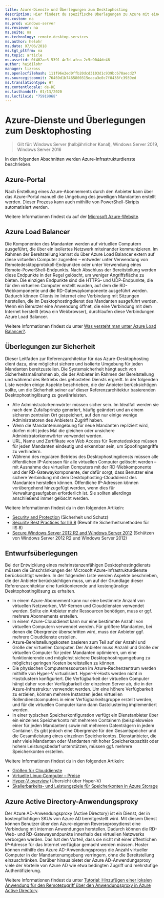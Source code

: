 ```yaml
---
title: Azure-Dienste und Überlegungen zum Desktophosting
description: Hier findest du spezifische Überlegungen zu Azure mit einer Remotedesktophosting-Lösung.
ms.custom: na
ms.prod: windows-server
ms.reviewer: na
ms.suite: na
ms.technology: remote-desktop-services
ms.author: helohr
ms.date: 07/06/2018
ms.tgt_pltfrm: na
ms.topic: article
ms.assetid: 0f402ae3-5391-4c7d-afea-2c5c9044de46
author: heidilohr
manager: lizross
ms.openlocfilehash: 111f96e2ed0ffb20dcd3103d1c939bc678aecd27
ms.sourcegitcommit: 76469d1b7465800315eaca3e0c7f0438fc3939ed
ms.translationtype: HT
ms.contentlocale: de-DE
ms.lasthandoff: 01/13/2020
ms.locfileid: "75919968"
---
```

# <a name="azure-services-and-considerations-for-desktop-hosting"></a>Azure-Dienste und Überlegungen zum Desktophosting

>Gilt für: Windows Server (halbjährlicher Kanal), Windows Server 2019, Windows Server 2016

In den folgenden Abschnitten werden Azure-Infrastrukturdienste beschrieben.
  
## <a name="azure-portal"></a>Azure-Portal

Nach Erstellung eines Azure-Abonnements durch den Anbieter kann über das Azure-Portal manuell die Umgebung des jeweiligen Mandanten erstellt werden. Dieser Prozess kann auch mithilfe von PowerShell-Skripts automatisiert werden.  

Weitere Informationen findest du auf der [Microsoft Azure-Website](https://www.azure.microsoft.com).
  
## <a name="azure-load-balancer"></a>Azure Load Balancer

Die Komponenten des Mandanten werden auf virtuellen Computern ausgeführt, die über ein isoliertes Netzwerk miteinander kommunizieren. Im Rahmen der Bereitstellung kannst du über Azure Load Balancer extern auf diese virtuellen Computer zugreifen – entweder unter Verwendung von Remotedesktopprotokoll-Endpunkten oder unter Verwendung eines Remote-PowerShell-Endpunkts. Nach Abschluss der Bereitstellung werden diese Endpunkte in der Regel gelöscht, um weniger Angriffsfläche zu bieten. Die einzigen Endpunkte sind die HTTPS- und UDP-Endpunkte, die für den virtuellen Computer erstellt wurden, auf dem die RD-Webkomponente und die RD-Gatewaykomponente ausgeführt werden. Dadurch können Clients im Internet eine Verbindung mit Sitzungen herstellen, die im Desktophostingdienst des Mandanten ausgeführt werden. Wenn ein Benutzer eine Anwendung öffnet, die eine Verbindung mit dem Internet herstellt (etwa ein Webbrowser), durchlaufen diese Verbindungen Azure Load Balancer.  
  
Weitere Informationen findest du unter [Was versteht man unter Azure Load Balancer?](https://azure.microsoft.com/documentation/articles/virtual-machines-linux-load-balance/).
  
## <a name="security-considerations"></a>Überlegungen zur Sicherheit

Dieser Leitfaden zur Referenzarchitektur für das Azure-Desktophosting dient dazu, eine möglichst sichere und isolierte Umgebung für jeden Mandanten bereitzustellen. Die Systemsicherheit hängt auch von Sicherheitsmaßnahmen ab, die der Anbieter im Rahmen der Bereitstellung und während des Betriebs des gehosteten Diensts ergreift. In der folgenden Liste werden einige Aspekte beschrieben, die der Anbieter berücksichtigen sollte, um die Sicherheit seiner auf dieser Referenzarchitektur basierenden Desktophostinglösung zu gewährleisten.

- Alle Administratorkennwörter müssen sicher sein. Im Idealfall werden sie nach dem Zufallsprinzip generiert, häufig geändert und an einem sicheren zentralen Ort gespeichert, auf den nur einige wenige Administratoren des Anbieters Zugriff haben.  
- Wenn die Mandantenumgebung für neue Mandanten repliziert wird, dürfen nicht jedes Mal die gleichen oder unsichere Administratorkennwörter verwendet werden.
- URL, Name und Zertifikate von Web Access für Remotedesktop müssen für jeden Mandanten eindeutig und erkennbar sein, um Spoofingangriffe zu verhindern.  
- Während des regulären Betriebs des Desktophostingdiensts müssen alle öffentlichen IP-Adressen für alle virtuellen Computer gelöscht werden – mit Ausnahme des virtuellen Computers mit der RD-Webkomponente und der RD-Gatewaykomponente, der dafür sorgt, dass Benutzer eine sichere Verbindung mit dem Desktophosting-Clouddienst des Mandanten herstellen können. Öffentliche IP-Adressen können vorübergehend hinzugefügt werden, wenn dies für Verwaltungsaufgaben erforderlich ist. Sie sollten allerdings anschließend immer gelöscht werden.  
  
Weitere Informationen findest du in den folgenden Artikeln:

- [Security and Protection](https://docs.microsoft.com/previous-versions/windows/it-pro/windows-server-2012-R2-and-2012/hh831778(v=ws.11)) (Sicherheit und Schutz)  
- [Security Best Practices for IIS 8](https://docs.microsoft.com/previous-versions/windows/it-pro/windows-server-2012-R2-and-2012/jj635855(v=ws.11)) (Bewährte Sicherheitsmethoden für IIS 8)  
- [Secure Windows Server 2012 R2 and Windows Server 2012](https://docs.microsoft.com/previous-versions/windows/it-pro/windows-server-2012-R2-and-2012/hh831360(v=ws.11)) (Schützen von Windows Server 2012 R2 und Windows Server 2012)  
  
## <a name="design-considerations"></a>Entwurfsüberlegungen

Bei der Entwicklung eines mehrinstanzenfähigen Desktophostingdiensts müssen die Einschränkungen der Microsoft Azure-Infrastrukturdienste berücksichtigt werden. In der folgenden Liste werden Aspekte beschrieben, die der Anbieter berücksichtigen muss, um auf der Grundlage dieser Referenzarchitektur eine funktionierende und kostengünstige Desktophostinglösung zu erhalten.  
  
- In einem Azure-Abonnement kann nur eine bestimmte Anzahl von virtuellen Netzwerken, VM-Kernen und Clouddiensten verwendet werden. Sollte ein Anbieter mehr Ressourcen benötigen, muss er ggf. mehrere Abonnements erstellen.
- In einem Azure-Clouddienst kann nur eine bestimmte Anzahl von virtuellen Computern verwendet werden. Für größere Mandanten, bei denen die Obergrenze überschritten wird, muss der Anbieter ggf. mehrere Clouddienste erstellen.  
- Azure-Bereitstellungskosten basieren zum Teil auf der Anzahl und Größe der virtuellen Computer. Der Anbieter muss Anzahl und Größe der virtuellen Computer für jeden Mandanten optimieren, um eine funktionierende und möglichst sichere Desktophostingumgebung zu möglichst geringen Kosten bereitstellen zu können.  
- Die physischen Computerressourcen im Azure-Rechenzentrum werden mithilfe von Hyper-V virtualisiert. Hyper-V-Hosts werden nicht in Hostclustern konfiguriert. Die Verfügbarkeit der virtuellen Computer hängt daher von der Verfügbarkeit der einzelnen Server ab, die in der Azure-Infrastruktur verwendet werden. Um eine höhere Verfügbarkeit zu erzielen, können mehrere Instanzen jedes virtuellen Rollendienstcomputers in einer Verfügbarkeitsgruppe erstellt werden, und für die virtuellen Computer kann dann Gastclustering implementiert werden.  
- In einer typischen Speicherkonfiguration verfügt ein Dienstanbieter über ein einzelnes Speicherkonto mit mehreren Containern (beispielsweise einer für jeden Mandanten) sowie mit mehreren Datenträgern in jedem Container. Es gibt jedoch eine Obergrenze für den Gesamtspeicher und die Gesamtleistung eines einzelnen Speicherkontos. Dienstanbieter, die sehr viele Mandanten oder Mandanten mit hoher Speicherkapazität oder hohem Leistungsbedarf unterstützen, müssen ggf. mehrere Speicherkonten erstellen.  
  
Weitere Informationen findest du in den folgenden Artikeln:

- [Größen für Clouddienste](https://docs.microsoft.com/azure/cloud-services/cloud-services-sizes-specs)  
- [Virtuelle Linux-Computer – Preise](https://azure.microsoft.com/pricing/details/virtual-machines/)  
- [Hyper-V overview](https://docs.microsoft.com/previous-versions/windows/it-pro/windows-server-2012-R2-and-2012/hh831531(v=ws.11)) (Übersicht über Hyper-V)  
- [Skalierbarkeits- und Leistungsziele für Speicherkonten in Azure Storage](https://docs.microsoft.com/azure/storage/common/storage-scalability-targets)  

## <a name="azure-active-directory-application-proxy"></a>Azure Active Directory-Anwendungsproxy

Der Azure AD-Anwendungsproxy (Active Directory) ist ein Dienst, der in kostenpflichtigen SKUs von Azure AD bereitgestellt wird. Mit diesem Dienst können Benutzer über den Azure-eigenen Reverseproxydienst eine Verbindung mit internen Anwendungen herstellen. Dadurch können die RD-Web- und RD-Gatewayendpunkte innerhalb des virtuellen Netzwerks verborgen werden. Das hat den Vorteil, dass sie nicht mit einer öffentlichen IP-Adresse für das Internet verfügbar gemacht werden müssen. Hoster können mithilfe des Azure AD-Anwendungsproxys die Anzahl virtueller Computer in der Mandantenumgebung verringern, ohne die Bereitstellung einzuschränken. Darüber hinaus bietet der Azure AD-Anwendungsproxy viele der Vorteile von Azure AD wie etwa bedingten Zugriff und mehrstufige Authentifizierung.

Weitere Informationen findest du unter [Tutorial: Hinzufügen einer lokalen Anwendung für den Remotezugriff über den Anwendungsproxy in Azure Active Directory](https://docs.microsoft.com/azure/active-directory/manage-apps/application-proxy-enable).